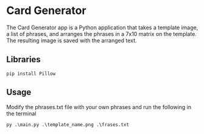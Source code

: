# Card Generator

The Card Generator app is a Python application that takes a template image, a list of phrases, and arranges the phrases in a 7x10 matrix on the template. The resulting image is saved with the arranged text.

## Libraries
    pip install Pillow

## Usage
Modify the phrases.txt file with your own phrases and run the following in the terminal

    py .\main.py .\template_name.png .\frases.txt
